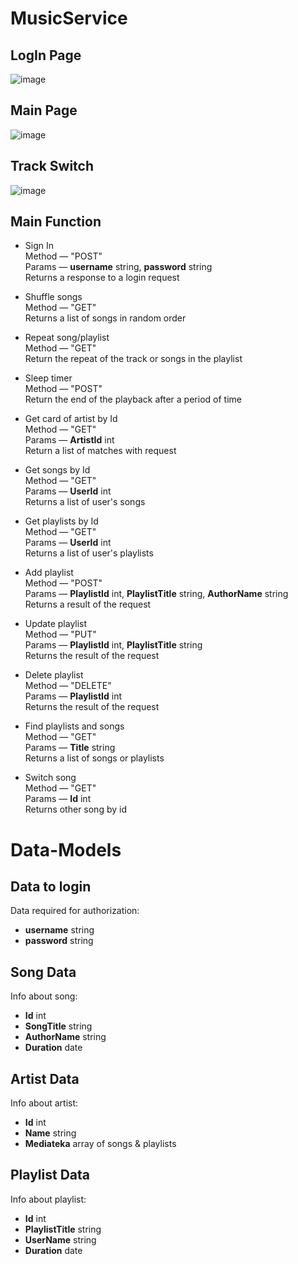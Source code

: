 # MusicService
## LogIn Page
![image](https://user-images.githubusercontent.com/70820223/221909037-b923b9b4-9850-4e77-bd9e-14957a41eed9.png)
## Main Page
![image](https://user-images.githubusercontent.com/70820223/223456492-3350fb54-7c5f-4704-aae9-952f92dfe42d.png)
## Track Switch
![image](https://user-images.githubusercontent.com/70820223/223456663-a0b9ee68-8bf7-4235-ba11-e6aaa1d86616.png)
## Main Function
- Sign In<br>
  Method — "POST"<br>
  Params — __username__ string, __password__ string<br>
  Returns a response to a login request<br>

- Shuffle songs<br>
  Method — "GET"<br>
  Returns a list of songs in random order<br> 

- Repeat song/playlist<br>
  Method — "GET"<br>
  Return the repeat of the track or songs in the playlist<br>

- Sleep timer<br>
  Method — "POST"<br>
  Return the end of the playback after a period of time<br>

- Get card of artist by Id<br>
  Method —  "GET"<br>
  Params — __ArtistId__ int<br>
  Return a list of matches with request<br>

- Get songs by Id<br>
  Method — "GET"<br>
  Params — __UserId__ int<br>
  Returns a list of user's songs<br>

- Get playlists by Id<br>
  Method — "GET"<br>
  Params — __UserId__ int<br>
  Returns a list of user's playlists<br>

- Add playlist<br>
  Method — "POST"<br>
  Params — __PlaylistId__ int, __PlaylistTitle__ string, __AuthorName__ string<br>
  Returns a result of the request

- Update playlist<br> 
  Method — "PUT"  
  Params — __PlaylistId__ int, __PlaylistTitle__ string  
  Returns the result of the request 

- Delete playlist<br>
  Method — "DELETE"<br>
  Params — __PlaylistId__ int<br>
  Returns the result of the request

- Find playlists and songs<br>
  Method — "GET"<br>
  Params — __Title__ string<br>
  Returns a list of songs or playlists

- Switch song<br>
  Method — "GET"<br>
  Params — __Id__ int<br>
  Returns other song by id

# Data-Models
## Data to login
Data required for authorization:
- __username__ string
- __password__ string

## Song Data
Info about song:
- __Id__ int
- __SongTitle__ string
- __AuthorName__ string
- __Duration__ date 

## Artist Data
Info about artist:
- __Id__ int
- __Name__ string
- __Mediateka__ array of songs & playlists
## Playlist Data
Info about playlist:
- __Id__ int
- __PlaylistTitle__ string
- __UserName__ string
- __Duration__ date 
